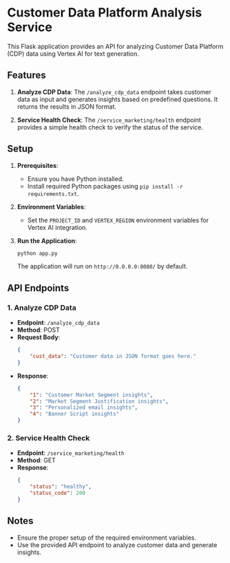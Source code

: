 # Customer Data Platform Analysis Service

This Flask application provides an API for analyzing Customer Data Platform (CDP) data using Vertex AI for text generation.

## Features

1. **Analyze CDP Data**: The `/analyze_cdp_data` endpoint takes customer data as input and generates insights based on predefined questions. It returns the results in JSON format.

2. **Service Health Check**: The `/service_marketing/health` endpoint provides a simple health check to verify the status of the service.

## Setup

1. **Prerequisites**:
    - Ensure you have Python installed.
    - Install required Python packages using `pip install -r requirements.txt`.

2. **Environment Variables**:
    - Set the `PROJECT_ID` and `VERTEX_REGION` environment variables for Vertex AI integration.

3. **Run the Application**:
    ```bash
    python app.py
    ```
    The application will run on `http://0.0.0.0:8080/` by default.

## API Endpoints

### 1. Analyze CDP Data
- **Endpoint**: `/analyze_cdp_data`
- **Method**: POST
- **Request Body**:
    ```json
    {
        "cust_data": "Customer data in JSON format goes here."
    }
    ```
- **Response**:
    ```json
    {
        "1": "Customer Market Segment insights",
        "2": "Market Segment Justification insights",
        "3": "Personalized email insights",
        "4": "Banner Script insights"
    }
    ```

### 2. Service Health Check
- **Endpoint**: `/service_marketing/health`
- **Method**: GET
- **Response**:
    ```json
    {
        "status": "healthy",
        "status_code": 200
    }
    ```

## Notes
- Ensure the proper setup of the required environment variables.
- Use the provided API endpoint to analyze customer data and generate insights.

